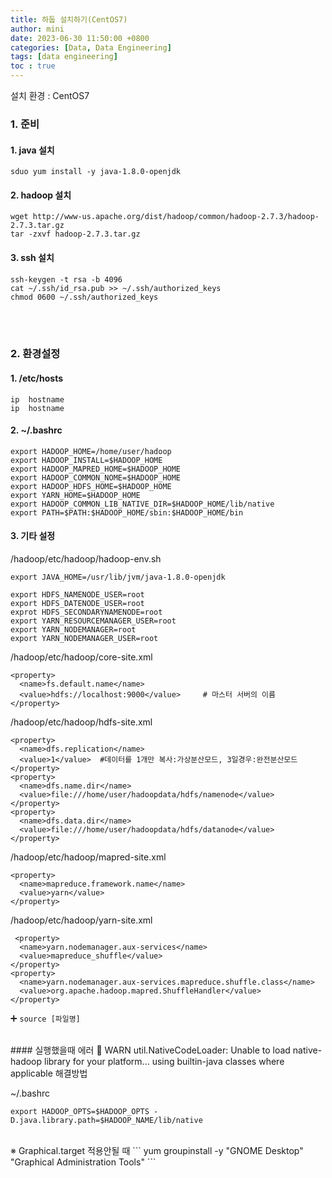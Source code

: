 ```yaml
---
title: 하둡 설치하기(CentOS7)
author: mini
date: 2023-06-30 11:50:00 +0800
categories: [Data, Data Engineering]
tags: [data engineering]
toc : true
---
```



설치 환경 : CentOS7

### 1. 준비
#### 1. java 설치
```
sduo yum install -y java-1.8.0-openjdk
```
#### 2. hadoop 설치
```
wget http://www-us.apache.org/dist/hadoop/common/hadoop-2.7.3/hadoop-2.7.3.tar.gz
tar -zxvf hadoop-2.7.3.tar.gz
```
#### 3. ssh 설치
```
ssh-keygen -t rsa -b 4096
cat ~/.ssh/id_rsa.pub >> ~/.ssh/authorized_keys
chmod 0600 ~/.ssh/authorized_keys
```


<br/><br/>
### 2. 환경설정
#### 1. /etc/hosts
```
ip  hostname
ip  hostname
```
#### 2. ~/.bashrc
```
export HADOOP_HOME=/home/user/hadoop
export HADOOP_INSTALL=$HADOOP_HOME
export HADOOP_MAPRED_HOME=$HADOOP_HOME
export HADOOP_COMMON_NOME=$HADOOP_HOME
export HADOOP_HDFS_HOME=$HADOOP_HOME
export YARN_HOME=$HADOOP_HOME
export HADOOP_COMMON_LIB_NATIVE_DIR=$HADOOP_HOME/lib/native
export PATH=$PATH:$HADOOP_HOME/sbin:$HADOOP_HOME/bin
```

#### 3. 기타 설정
/hadoop/etc/hadoop/hadoop-env.sh<br/>

```
export JAVA_HOME=/usr/lib/jvm/java-1.8.0-openjdk

export HDFS_NAMENODE_USER=root
export HDFS_DATENODE_USER=root
exprot HDFS_SECONDARYNAMENODE=root
export YARN_RESOURCEMANAGER_USER=root
export YARN_NODEMANAGER=root
export YARN_NODEMANAGER_USER=root
```


/hadoop/etc/hadoop/core-site.xml
```
<property>
  <name>fs.default.name</name>
  <value>hdfs://localhost:9000</value>     # 마스터 서버의 이름
</property>

```

/hadoop/etc/hadoop/hdfs-site.xml
```
<property>
  <name>dfs.replication</name>
  <value>1</value>  #데이터를 1개만 복사:가상분산모드, 3일경우:완전분산모드
</property>
<property>
  <name>dfs.name.dir</name>
  <value>file:///home/user/hadoopdata/hdfs/namenode</value>
</property>
<property>
  <name>dfs.data.dir</name>
  <value>file:///home/user/hadoopdata/hdfs/datanode</value>
</property>
```

/hadoop/etc/hadoop/mapred-site.xml
```
<property>
  <name>mapreduce.framework.name</name>
  <value>yarn</value>
</property>
```

/hadoop/etc/hadoop/yarn-site.xml
```
 <property>
  <name>yarn.nodemanager.aux-services</name>
  <value>mapreduce_shuffle</value>
</property>
<property>
  <name>yarn.nodemanager.aux-services.mapreduce.shuffle.class</name>
  <value>org.apache.hadoop.mapred.ShuffleHandler</value>
</property>
```

➕ `source [파일명]`


<br/>
#### 실행했을때 에러
🛑 WARN util.NativeCodeLoader: Unable to load native-hadoop library for your platform... using builtin-java classes where applicable 해결방법

~/.bashrc
```
export HADOOP_OPTS=$HADOOP_OPTS -D.java.library.path=$HADOOP_NAME/lib/native
```


<br/>
※ Graphical.target 적용안될 때
```
yum groupinstall -y "GNOME Desktop" "Graphical Administration Tools"
```

